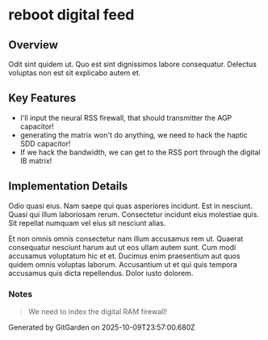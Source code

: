 # reboot digital feed

## Overview
Odit sint quidem ut. Quo est sint dignissimos labore consequatur. Delectus voluptas non est sit explicabo autem et.

## Key Features
- I'll input the neural RSS firewall, that should transmitter the AGP capacitor!
- generating the matrix won't do anything, we need to hack the haptic SDD capacitor!
- If we hack the bandwidth, we can get to the RSS port through the digital IB matrix!

## Implementation Details
Odio quasi eius. Nam saepe qui quas asperiores incidunt. Est in nesciunt. Quasi qui illum laboriosam rerum. Consectetur incidunt eius molestiae quis. Sit repellat numquam vel eius sit nesciunt alias.
 Et non omnis omnis consectetur nam illum accusamus rem ut. Quaerat consequatur nesciunt harum aut ut eos ullam autem sunt. Cum modi accusamus voluptatum hic et et. Ducimus enim praesentium aut quos quidem omnis voluptas laborum. Accusantium ut et qui quis tempora accusamus quis dicta repellendus. Dolor iusto dolorem.

### Notes
> We need to index the digital RAM firewall!

Generated by GitGarden on 2025-10-09T23:57:00.680Z